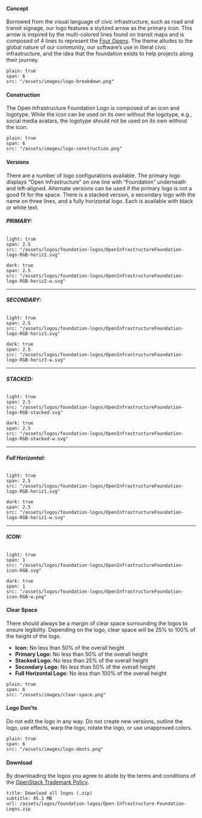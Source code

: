#### **Concept** 

Borrowed from the visual language of civic infrastructure, such as road and transit signage, our logo features a stylized arrow as the primary icon. This arrow is inspired by the multi-colored lines found on transit maps and is composed of 4 lines to represent the [Four Opens](https://openinfra.dev/four-opens/). The theme alludes to the global nature of our community, our software’s use in literal civic infrastructure, and the idea that the foundation exists to help projects along their journey.


```image
plain: true
span: 6
src: "/assets/images/logo-breakdown.png"
```

#### **Construction** 

The Open Infrastructure Foundation Logo is composed of an icon and logotype. While the icon can be used on its own without the logotype, e.g., social media avatars, the logotype should not be used on its own without the icon. 

```image
plain: true
span: 6
src: "/assets/images/logo-construction.png"
```

#### **Versions**  

There are a number of logo configurations available. The primary logo displays “Open Infrastructure” on one line with “Foundation” underneath and left-aligned. Alternate versions can be used if the primary logo is not a good fit for the space. There is a stacked version, a secondary logo with the name on three lines, and a fully horizontal logo. Each is available with black or white text.  

###### **PRIMARY:**

```image
light: true
span: 2.5
src: "/assets/logos/foundation-logos/OpenInfrastructureFoundation-logo-RGB-horiz2.svg"
```

```image
dark: true
span: 2.5   
src: "/assets/logos/foundation-logos/OpenInfrastructureFoundation-logo-RGB-horiz2-w.svg"
```

---  


###### **SECONDARY:**

```image
light: true
span: 2.5   
src: "/assets/logos/foundation-logos/OpenInfrastructureFoundation-logo-RGB-horiz3.svg"
```

```image
dark: true
span: 2.5
src: "/assets/logos/foundation-logos/OpenInfrastructureFoundation-logo-RGB-horiz3-w.svg"
```
---  

###### **STACKED:**

```image
light: true
span: 2.5
src: "/assets/logos/foundation-logos/OpenInfrastructureFoundation-logo-RGB-stacked.svg"
```

```image
dark: true
span: 2.5
src: "/assets/logos/foundation-logos/OpenInfrastructureFoundation-logo-RGB-stacked-w.svg"
```  
---

###### **Full Horizontal:**

```image
light: true
span: 2.5   
src: "/assets/logos/foundation-logos/OpenInfrastructureFoundation-logo-RGB-horiz1.svg"
```

```image
dark: true
span: 2.5
src: "/assets/logos/foundation-logos/OpenInfrastructureFoundation-logo-RGB-horiz1-w.svg"
```
---

###### **ICON:**

```image
light: true
span: 1
src: "/assets/logos/foundation-logos/OpenInfrastructureFoundation-icon-RGB.svg"
```

```image
dark: true
span: 1
src: "/assets/logos/foundation-logos/OpenInfrastructureFoundation-icon-RGB-w.png"
```

#### **Clear Space**  

There should always be a margin of clear space surrounding the logos to ensure legibility. Depending on the logo, clear space will be 25% to 100% of the height of the logo. 

- **Icon:**  No less than 50% of the overall height 
- **Primary Logo:** No less than 50% of the overall height
- **Stacked Logo:**  No less than 25% of the overall height 
- **Secondary Logo:**  No less than 50% of the overall height 
- **Full Horizontal Logo:** No less than 100% of the overall height  


```image
plain: true
span: 6
src: "/assets/images/clear-space.png"
```

#### **Logo Don'ts**  

Do not edit the logo in any way. Do not create new versions, outline the logo, use effects, warp the logo, rotate the logo, or use unapproved colors. 

```image
plain: true
span: 6
src: "/assets/images/logo-donts.png"
```


#### **Download**  

By downloading the logos you agree to abide by the terms and conditions of the [OpenStack Trademark Policy](https://www.openstack.org/brand/openstack-trademark-policy/). 


```download
title: Download all logos (.zip)
subtitle: 45.1 MB
url: /assets/logos/foundation-logos/Open-Infrastructure-Foundation-Logos.zip
```